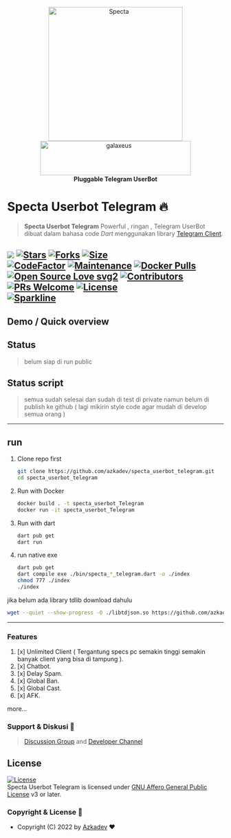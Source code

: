 <p align="center">
    <a href="https://github.com/azkadev">
        <img src="https://telegra.ph/file/e90bdeab8390b8c0d9df2.png" alt="Specta"
            width="312"
            height="312">
    </a>
    <br>
    <a href="https://youtube.com/c/galaxeus">
        <img
            src="https://raw.githubusercontent.com/azkadev/azkadev/main/assets/images/powered_galaxeus.png"
            alt="galaxeus"
            width="350"
            height="80"
        >
    </a>
    <br>
    <b>Pluggable Telegram UserBot</b>
    <br>
</p>
 

# Specta Userbot Telegram 🔥

> **Specta Userbot Telegram** Powerful , ringan , Telegram UserBot dibuat dalam bahasa code _Dart_ menggunakan library [Telegram Client](https://github.com/azkadev/telegram_client).


[![](https://img.shields.io/badge/specta_userbot_telegram-v0.7-darkgreen)](#)
[![Stars](https://img.shields.io/github/stars/azkadev/specta_userbot_telegram?style=flat-square&color=yellow)](https://github.com/azkadev/specta_userbot_telegram/stargazers)
[![Forks](https://img.shields.io/github/forks/azkadev/specta_userbot_telegram?style=flat-square&color=orange)](https://github.com/azkadev/specta_userbot_telegram/fork)
[![Size](https://img.shields.io/github/repo-size/azkadev/specta_userbot_telegram?style=flat-square&color=green)](https://github.com/azkadev/specta_userbot_telegram/)  
[![CodeFactor](https://www.codefactor.io/repository/github/azkadev/specta_userbot_telegram/badge/main)](https://www.codefactor.io/repository/github/azkadev/specta_userbot_telegram/overview/main)
[![Maintenance](https://img.shields.io/badge/Maintained%3F-yes-green.svg)](https://github.com/azkadev/specta_userbot_telegram/graphs/commit-activity)
[![Docker Pulls](https://img.shields.io/docker/pulls/theazkadev/specta_userbot_telegram?style=flat-square)](https://img.shields.io/docker/pulls/theazkadev/specta_userbot_telegram?style=flat-square)   
[![Open Source Love svg2](https://badges.frapsoft.com/os/v2/open-source.svg?v=103)](https://github.com/azkadev/specta_userbot_telegram)
[![Contributors](https://img.shields.io/github/contributors/azkadev/specta_userbot_telegram?style=flat-square&color=green)](https://github.com/azkadev/specta_userbot_telegram/graphs/contributors)
[![PRs Welcome](https://img.shields.io/badge/PRs-welcome-brightgreen.svg?style=flat-square)](https://makeapullrequest.com)
[![License](https://img.shields.io/badge/License-AGPL-blue)](https://github.com/azkadev/specta_userbot_telegram/blob/main/LICENSE)   
[![Sparkline](https://stars.medv.io/azkadev/specta_userbot_telegram.svg)](https://stars.medv.io/azkadev/specta_userbot_telegram)
----

## Demo / Quick overview

## Status
> belum siap di run public

## Status script
> semua sudah selesai dan sudah di test di private namun belum di publish ke github ( lagi mikirin style code agar mudah di develop semua orang )

---
## run

1. Clone repo first
   ```bash
   git clone https://github.com/azkadev/specta_userbot_telegram.git
   cd specta_userbot_telegram
   ```

2. Run with Docker
   ```bash
   docker build . -t specta_userbot_Telegram
   docker run -it specta_userbot_Telegram
   ```
3. Run with dart
   ```bash
   dart pub get
   dart run
   ```

4. run native exe
    ```bash
    dart pub get
    dart compile exe ./bin/specta_*_telegram.dart -o ./index
    chmod 777 ./index
    ./index
    ```

jika belum ada library tdlib download dahulu
```bash
wget --quiet --show-progress -O ./libtdjson.so https://github.com/azkadev/telegram_client/releases/download/v2022.10.13.02.09.21/libtdjson.so.1.8.7
```
---

### Features

1. [x] Unlimited Client ( Tergantung specs pc semakin tinggi semakin banyak client yang bisa di tampung ).
2. [x] Chatbot.
3. [x] Delay Spam.
4. [x] Global Ban.
5. [x] Global Cast.
6. [x] AFK.

more...

### Support & Diskusi 👥

> [Discussion Group](https://t.me/developer_base_ground) and [Developer Channel](https://t.me/azkadev)



## License
[![License](https://www.gnu.org/graphics/agplv3-155x51.png)](LICENSE)   
Specta Userbot Telegram is licensed under [GNU Affero General Public License](https://www.gnu.org/licenses/agpl-3.0.en.html) v3 or later.


### Copyright & License 👮

* Copyright (C) 2022 by [Azkadev](https://github.com/azkadev) ❤️️